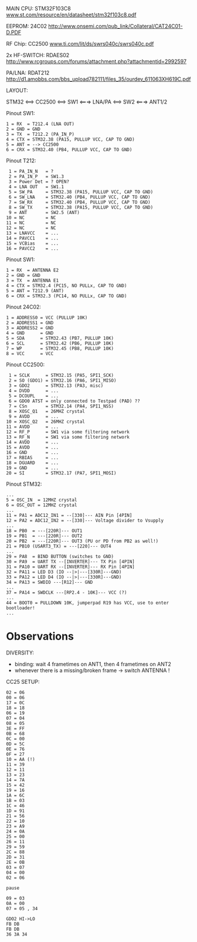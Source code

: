 
MAIN CPU: STM32F103C8
www.st.com/resource/en/datasheet/stm32f103c8.pdf

EEPROM: 24C02
http://www.onsemi.com/pub_link/Collateral/CAT24C01-D.PDF

RF Chip: CC2500
www.ti.com/lit/ds/swrs040c/swrs040c.pdf

2x HF-SWITCH: RDAES02
http://www.rcgroups.com/forums/attachment.php?attachmentid=2992597

PA/LNA: RDAT212
http://d1.amobbs.com/bbs_upload782111/files_35/ourdev_611063XH619C.pdf


LAYOUT:

STM32 <==> CC2500 <==> SW1 <===> LNA/PA <==> SW2 <===> ANT1/2

Pinout SW1:
```
1 = RX  = T212.4 (LNA OUT)
2 = GND = GND
3 = TX  = T212.2 (PA_IN_P)
4 = CTX = STM32.38 (PA15, PULLUP VCC, CAP TO GND)
5 = ANT = --> CC2500
6 = CRX = STM32.40 (PB4, PULLUP VCC, CAP TO GND)
```

Pinout T212:
```
 1 = PA_IN_N   = ?
 2 = PA_IN_P   = SW1.3
 3 = Power Det = ? OPEN?
 4 = LNA OUT   = SW1.1
 5 = SW_PA     = STM32.38 (PA15, PULLUP VCC, CAP TO GND)
 6 = SW_LNA    = STM32.40 (PB4, PULLUP VCC, CAP TO GND)
 7 = SW_RX     = STM32.40 (PB4, PULLUP VCC, CAP TO GND)
 8 = SW_TX     = STM32.38 (PA15, PULLUP VCC, CAP TO GND)
 9 = ANT       = SW2.5 (ANT)
10 = NC        = NC
11 = NC        = NC
12 = NC        = NC
13 = LNAVCC    = ...
14 = PAVCC1    = ...
15 = VCBias    = ...
16 = PAVCC2    = ...
```

Pinout SW1:
```
1 = RX  = ANTENNA E2
2 = GND = GND
3 = TX  = ANTENNA E1
4 = CTX = STM32.4 (PC15, NO PULLx, CAP TO GND)
5 = ANT = T212.9 (ANT)
6 = CRX = STM32.3 (PC14, NO PULLx, CAP TO GND)
```

Pinout 24C02:
```
1 = ADDRESS0 = VCC (PULLUP 10K)
2 = ADDRESS1 = GND
3 = ADDRESS2 = GND
4 = GND      = GND
5 = SDA      = STM32.43 (PB7, PULLUP 10K)
6 = SCL      = STM32.42 (PB6, PULLUP 10K)
7 = WP       = STM32.45 (PB8, PULLUP 10K)
8 = VCC      = VCC
```

Pinout CC2500:
```
 1 = SCLK      = STM32.15 (PA5, SPI1_SCK)
 2 = SO (GDO1) = STM32.16 (PA6, SPI1_MISO)
 3 = GDO2      = STM32.13 (PA3, misc)
 4 = DVDD      = ...
 5 = DCOUPL    = ...
 6 = GDO0 ATST = only connected to Testpad (PAD) ??
 7 = CSn       = STM32.14 (PA4, SPI1_NSS)
 8 = XOSC_Q1   = 26MHZ crystal
 9 = AVDD      = ...
10 = XOSC_Q2   = 26MHZ crystal
11 = AVDD      = ...
12 = RF_P      = SW1 via some filtering network
13 = RF_N      = SW1 via some filtering network
14 = AVDD      = ...
15 = AVDD      = ...
16 = GND       = ...
17 = RBIAS     = ...
18 = DGUARD    = ...
19 = GND       = ...
20 = SI        = STM32.17 (PA7, SPI1_MOSI)
```


Pinout STM32:
```
...
5 = OSC_IN  = 12MHZ crystal
6 = OSC_OUT = 12MHZ crystal
...
11 = PA1 = ADC12_IN1 = --[330]--- AIN Pin [4PIN]
12 = PA2 = ADC12_IN2 = --[330]--- Voltage divider to Vsupply
...
18 = PB0  = ---[220R]--- OUT1
19 = PB1  = ---[220R]--- OUT2
20 = PB2  = ---[220R]--- OUT3 (PU or PD from PB2 as well!)
21 = PB10 (USART3_TX) = ---[220]--- OUT4
...
29 = PA8  = BIND BUTTON (switches to GND)
30 = PA9  = UART TX --[INVERTER]--- TX Pin [4PIN]
31 = PA10 = UART RX --[INVERTER]--- RX Pin [4PIN]
32 = PA11 = LED D3 (IO --|>|---[330R]---GND)
33 = PA12 = LED D4 (IO --|>|---[330R]---GND)
34 = PA13 = SWDIO ---[R12]--- GND
...
37 = PA14 = SWDCLK ---[RP2.4 - 10K]--- VCC (?)
...
44 = BOOT0 = PULLDOWN 10K, jumperpad R19 has VCC, use to enter bootloader!
...
```

Observations
============
DIVERSITY:
- binding: wait 4 frametimes on ANT1, then 4 frametimes on ANT2
- whenever there is a missing/broken frame -> switch ANTENNA !


CC25 SETUP:
```
02 = 06
00 = 06
17 = 0C
18 = 18
06 = 19
07 = 04
08 = 05
3E = FF
0B = 68
0C = 00
0D = 5C
0E = 76
0F = 27
10 = AA (!)
11 = 39
12 = 11
13 = 23
14 = 7A
15 = 42
19 = 16
1A = 6C
1B = 03
1C = 46
1D = 91
21 = 56
22 = 10
23 = A9
24 = 0A
25 = 00
26 = 11
29 = 59
2C = 88
2D = 31
2E = 0B
03 = 07
04 = 00
02 = 06

pause

09 = 03
0A = 00
07 = 05 , 34

GDO2 HI->LO
FB DB
FB DB
36 3A 34
```


